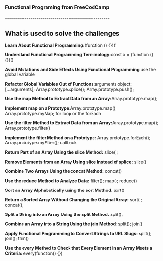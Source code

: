 <h3>Functional Programing from FreeCodCamp</h3>
<p>-----------------------------------------------------</p>

<h2>What is used to solve the challenges</h2>
<p><strong>Learn About Functional Programming:</strong>(function () {})()<p>
<p><strong>Understand Functional Programming Terminology:</strong>const x = (function () {})()<p>
<p><strong>Avoid Mutations and Side Effects Using Functional Programming:</strong>use the global variable<p>
<p><strong>Refactor Global Variables Out of Functions:</strong>arguments object: [...arguments]; Array.prototype.splice(); Array.prototype.push();<p>
<p><strong>Use the map Method to Extract Data from an Array:</strong>Array.prototype.map();<p>
<p><strong>Implement map on a Prototype:</strong>Array.prototype.map(); Array.prototype.myMap; for loop or the forEach<p>
<p><strong>Use the filter Method to Extract Data from an Array:</strong>Array.prototype.map(); Array.prototype.filter()<p>
<p><strong>Implement the filter Method on a Prototype:</strong> Array.prototype.forEach(); Array.prototype.myFilter(); callback<p>
<p><strong>Return Part of an Array Using the slice Method:</strong> slice();<p>
<p><strong>Remove Elements from an Array Using slice Instead of splice:</strong> slice()<p>
<p><strong>Combine Two Arrays Using the concat Method:</strong> concat()<p>
<p><strong>Use the reduce Method to Analyze Data:</strong> filter(); map(); reduce()<p>
<p><strong>Sort an Array Alphabetically using the sort Method:</strong> sort()<p>
<p><strong>Return a Sorted Array Without Changing the Original Array:</strong> sort(); concat();<p>
<p><strong>Split a String into an Array Using the split Method:</strong> split();<p>
<p><strong>Combine an Array into a String Using the join Method:</strong> split(); join()<p>
<p><strong> Apply Functional Programming to Convert Strings to URL Slugs:</strong> split(); join(); trim()<p>
<p><strong> Use the every Method to Check that Every Element in an Array Meets a Criteria:</strong> every(function() {})<p>